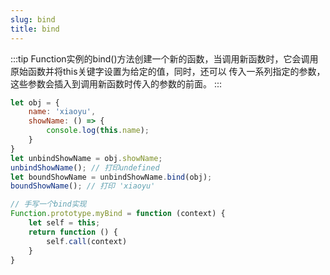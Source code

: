 ```yaml
---
slug: bind
title: bind
---
```


:::tip
Function实例的bind()方法创建一个新的函数，当调用新函数时，它会调用原始函数并将this关键字设置为给定的值，同时，还可以
传入一系列指定的参数，这些参数会插入到调用新函数时传入的参数的前面。
:::



```javascript
let obj = {
    name: 'xiaoyu',
    showName: () => {
        console.log(this.name);
    }
}
let unbindShowName = obj.showName;
unbindShowName(); // 打印undefined
let boundShowName = unbindShowName.bind(obj);
boundShowName(); // 打印 'xiaoyu'
```

```javascript
// 手写一个bind实现
Function.prototype.myBind = function (context) {
    let self = this;
    return function () {
        self.call(context)
    }
}
```